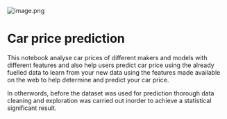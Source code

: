 

![image.png](attachment:dc4823c1-51c7-4f52-99d7-cadc8b471202.png)

# **Car price prediction**
This notebook analyse car prices of different makers and models with different features and also help users predict car price using the already fuelled data to learn from your new data using the features made available on the web to help determine and predict your car price.

In otherwords, before the dataset was used for prediction thorough data cleaning and exploration was carried out inorder to achieve a statistical significant result.

